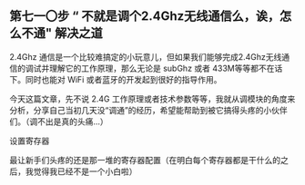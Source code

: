 ## 第七一〇步 “ 不就是调个2.4Ghz无线通信么，诶，怎么不通" 解决之道

2.4Ghz 通信是一个比较难搞定的小玩意儿，但如果我们能够完成2.4Ghz无线通信的调试并理解它的工作原理，那么无论是 subGhz 或者 433M等等都不在话下。同时也能对 WiFi 或者蓝牙的开发起到很好的指导作用。

今天这篇文章，先不说 2.4G 工作原理或者技术参数等等，我就从调模块的角度来分析，分享自己当初几天没“调通”的经历，希望能帮助到被它搞得头疼的小伙伴们。（调不出是真的头痛...）

设置寄存器

最让新手们头疼的还是那一堆的寄存器配置（在明白每个寄存器都是干什么的之后，我觉得我已经不是一个小白啦）